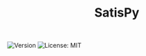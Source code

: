 <h1 align="center">SatisPy</h1>
<br>
<p>
  <img alt="Version" src="https://img.shields.io/badge/version-1.0-blue.svg?cacheSeconds=2592000" />
    <img alt="License: MIT" src="https://img.shields.io/github/license/vyzv/satispy" />
  </a>
  </a>
</p>
